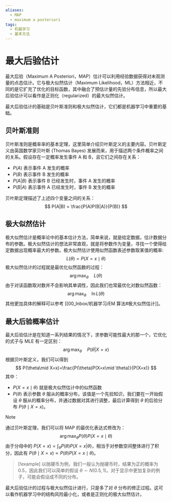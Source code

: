 ```yaml
---
aliases:
  - MAP
  - maximum a posteriori
tags:
  - 机器学习
  - 基本方法
---
```


# 最大后验估计

最大后验（Maximum A Posteriori，MAP）估计可以利用经验数据获得对未观测量的点态估计。它与极大似然估计（Maximum Likelihood，ML）方法相近，不同的是它扩充了优化的目标函数，其中融合了预估计量的先验分布信息，所以最大后验估计可以看作是正则化（regularized）的最大似然估计。

最大后验估计的基础是贝叶斯准则和极大似然估计，它们都是机器学习中重要的基础。

## 贝叶斯准则

贝叶斯准则是概率率的基本定理，这里简单介绍贝叶斯定义的主要内容。贝叶斯定义由英国数学家贝叶斯 (Thomas Bayes) 发展而来，用于描述两个条件概率之间的关系。假设存在一定概率发生事件 A 和 B，且它们之间存在关系：
- $P(A)$ 表示事件 A 发生的概率
- $P(B)$ 表示事件 B 发生的概率
- $P(A|B)$ 表示事件 B 已经发生时，事件 A 发生的概率
- $P(B|A)$ 表示事件 A 已经发生时，事件 B 发生的概率

贝叶斯定理描述了上述四个变量之间的关系：
$$
P(A|B) = \frac{P(A)P(B|A)}{P(B)}
$$

## 极大似然估计

极大似然估计是概率论中的基本估计方法，简单来说，就是给定数据，估计数据分布的参数。极大似然估计的想法非常直观，就是将参数作为变量，寻找一个使得给定数据出现概率最大的参数。极大似然估计使用似然函数表述参数取某值的概率:
$$
L(\theta) = P(X=x\mid \theta)
$$
极大似然估计的过程就是最优化似然函数的过程：
$$
\arg\max_\theta\quad L(\theta)
$$
由于对该函数取对数并不会影响其单调性，因此我们也常最优化对数似然函数：
$$
\arg\max_\theta \quad \ln L(\theta)
$$
其他更加具体的解释可以参考 [[00_Inbox/机器学习/EM 算法#极大似然估计]]。

## 最大后验概率估计

最大后验估计是在知道一系列结果的情况下，求参数可能性最大的那一个，它优化的式子与 MLE 有一定区别：
$$
\arg\max_\theta \quad P(\theta|X=x)
$$
根据贝叶斯定义，我们可以得到
$$
P(\theta\mid X=x)=\frac{P(\theta)P(X=x\mid \theta)}{P(X=x)}
$$
其中：
- $P(X=x\mid \theta)$ 就是极大似然估计中的似然函数
- $P(\theta)$ 表示参数 $\theta$ 服从的概率分布，该值是一个先验知识，我们要在一开始假设 $\theta$ 服从的概率分布，并通过数据对其进行调整，最后计算得到 $\theta$ 的后验分布 $P(\theta\mid X=x)$。

> [!note]
> 通过贝叶斯定理，我们可以将 MAP 的最优化表达式修改为：
> $$
\arg\max_\theta P(\theta)P(X=x\mid\theta)
> $$
> 由于分母中的 $P(X=x)=\int_\theta P(\theta)P(X=x|\theta)$，相当于对参数空间整体进行了积分，因此有 $P(\theta\mid X=x)\propto P(\theta)P(X=x\mid\theta)$。

> [!example]
> 以抛硬币为例，我们一般认为抛硬币时，结果为正的概率为 0.5，因此我们可以简单的假设 $\theta\sim N (0.5, 1)$。对于显示中更加复杂的例子，可能会假设成不同的分布。

最大后验估计的过程与极大似然估计进行，只是多了对 $\theta$ 分布的修正过程。这可以看作机器学习中的结构风险最小化，或者是正则化的极大似然估计。
